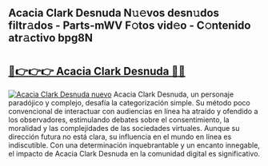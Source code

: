 ## Acacia Clark Desnuda N𝚞𝚎vos desn𝚞dos filtr𝚊dos - Parts-mWV F𝚘tos vid𝚎o - C𝚘ntenido atr𝚊ctivo bpg8N

# <h2><a href="http://mb1kog.tromn.icu/?c=Acacia+Clark+Desnuda">🔗👉👉👉 Acacia Clark Desnuda 🔗🔗</a></h2>

[![Acacia Clark Desnuda nuevo](https://i.imgur.com/pEAQMta.gif)](http://mb1kog.tromn.icu/?c=Acacia+Clark+Desnuda)
Acacia Clark Desnuda, un personaje paradójico y complejo, desafía la categorización simple. Su método poco convencional de interactuar con audiencias en línea ha atraído y ofendido a los observadores, estimulando debates sobre el consentimiento, la moralidad y las complejidades de las sociedades virtuales. Aunque su dirección futura no está clara, su influencia en el mundo en línea es indiscutible. Con una determinación inquebrantable y un encanto innegable, el impacto de Acacia Clark Desnuda en la comunidad digital es significativo.
